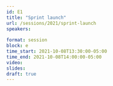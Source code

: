 ```yaml
---
id: E1
title: "Sprint launch"
url: /sessions/2021/sprint-launch
speakers:
 
format: session
block: e
time_start: 2021-10-08T13:30:00-05:00
time_end: 2021-10-08T14:00:00-05:00
video:
slides:
draft: true
---
```

